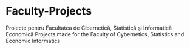 # Faculty-Projects
Proiecte pentru Facultatea de Cibernetică, Statistică și Informatică Economică
Projects made for the Faculty of Cybernetics, Statistics and Economic Informatics
